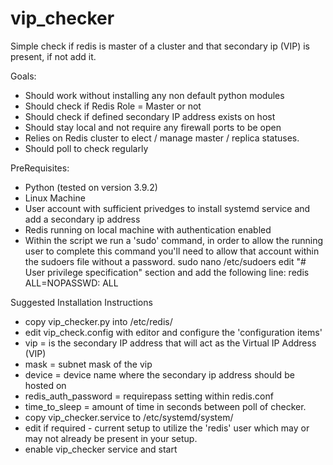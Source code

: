 # vip_checker
Simple check if redis is master of a cluster and that secondary ip (VIP) is present, if not add it. 


Goals:

- Should work without installing any non default python modules
- Should check if Redis Role = Master or not
- Should check if defined secondary IP address exists on host
- Should stay local and not require any firewall ports to be open
- Relies on Redis cluster to elect / manage master / replica statuses.
- Should poll to check regularly

PreRequisites:

- Python (tested on version 3.9.2)
- Linux Machine
- User account with sufficient privedges to install systemd service and add a secondary ip address
- Redis running on local machine with authentication enabled
- Within the script we run a 'sudo' command, in order to allow the running user to complete this command you'll need to allow that account within the sudoers file without a password.
	sudo nano /etc/sudoers
	edit "# User privilege specification" section and add the following line:
	redis	ALL=NOPASSWD: ALL

Suggested Installation Instructions

- copy vip_checker.py into /etc/redis/
- edit vip_check.config with editor and configure the 'configuration items'
-   vip = is the secondary IP address that will act as the Virtual IP Address (VIP)
-   mask = subnet mask of the vip
-   device = device name where the secondary ip address should be hosted on
-   redis_auth_password = requirepass setting within redis.conf
-   time_to_sleep = amount of time in seconds between poll of checker.
- copy vip_checker.service to /etc/systemd/system/
- edit if required - current setup to utilize the 'redis' user which may or may not already be present in your setup.
- enable vip_checker service and start
